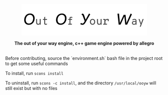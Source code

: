 <p align="center">
<img width=400 height=100 src="/diagrams/name/horizontal-banner.png"/>
</p>
<p align="center">
  <b>The out of your way engine, c++ game engine powered by allegro</b>
</p>
<br>
Before contributing, source the `environment.sh` bash file in the project root to get some useful commands

To install, run `scons install`

To uninstall, run `scons -c install`, and the directory `/usr/local/ooyw` will still exist but with no files

